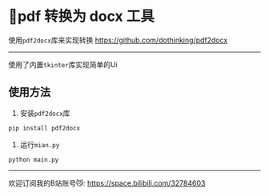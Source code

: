 # 🚀pdf 转换为 docx 工具
使用`pdf2docx`库来实现转换
    https://github.com/dothinking/pdf2docx

---    

使用了内置`tkinter`库实现简单的Ui
## 使用方法
1. 安装`pdf2docx`库
```python
pip install pdf2docx
```
1. 运行`mian.py`
```shell
python main.py
```

---

欢迎订阅我的B站账号😼:
https://space.bilibili.com/32784603
